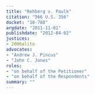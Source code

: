 ```yaml
---
title: "Rehberg v. Paulk"
citation: "566 U.S. 356"
docket: "10-788"
argdate: "2011-11-01"
publishdate: "2012-04-02"
justices:
- 2006alito
advocates:
- "Andrew J. Pincus"
- "John C. Jones"
roles:
- "on behalf of the Petitioner"
- "on behalf of the Respondents"
summary: ""
---
```


